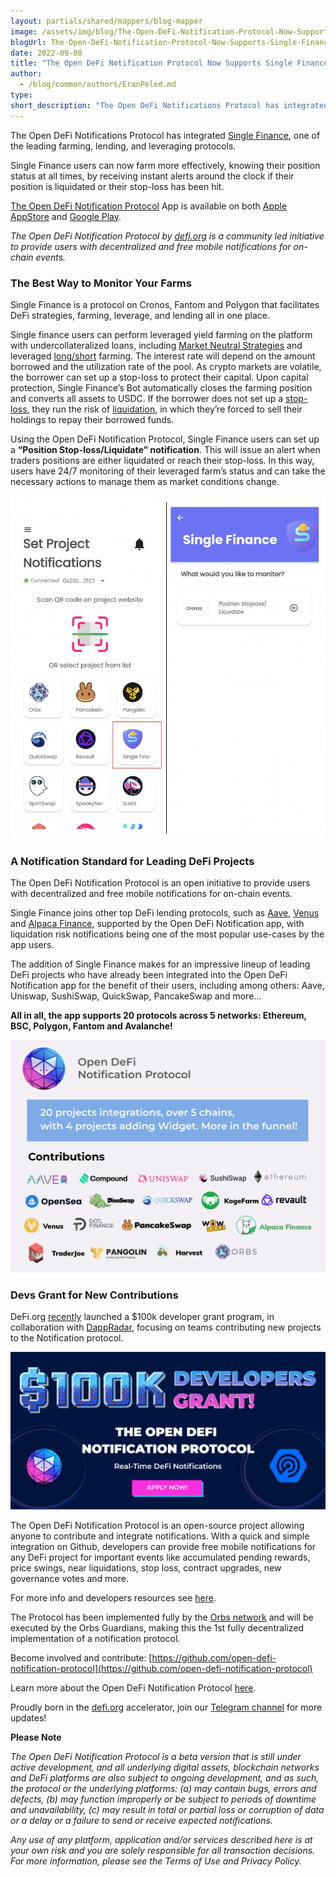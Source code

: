 ```yaml
---
layout: partials/shared/mappers/blog-mapper
image: /assets/img/blog/The-Open-DeFi-Notification-Protocol-Now-Supports-Single-Finance/bg1.jpg
blogUrl: The-Open-DeFi-Notification-Protocol-Now-Supports-Single-Finance
date: 2022-09-08
title: "The Open DeFi Notification Protocol Now Supports Single Finance"
author:
  - /blog/common/authors/EranPeled.md
type:
short_description: "The Open DeFi Notifications Protocol has integrated Single Finance, one of the leading farming, lending, and leveraging protocols on Ethereum."
---
```


The Open DeFi Notifications Protocol has integrated [Single Finance](https://singlefinance.io/), one of the leading farming, lending, and leveraging protocols.

Single Finance users can now farm more effectively, knowing their position status at all times, by receiving instant alerts around the clock if their position is liquidated or their stop-loss has been hit.  

[The Open DeFi Notification Protocol](https://defi.org/notifications/) App is available on both [Apple AppStore](https://apps.apple.com/il/app/defi-notifications/id1588243632) and [Google Play](https://play.google.com/store/apps/details?id=com.orbs.openDefiNotificationsApp).

_The Open DeFi Notification Protocol by [defi.org](https://defi.org/) is a community led initiative to provide users with decentralized and free mobile notifications for on-chain events._


### The Best Way to Monitor Your Farms

Single Finance is a protocol on Cronos, Fantom and Polygon that facilitates DeFi strategies, farming, leverage, and lending all in one place.

Single finance users can perform leveraged yield farming on the platform with undercollateralized loans, including [Market Neutral Strategies](https://app.singlefinance.io/single-click) and leveraged [long/short](https://app.singlefinance.io/longshort) farming. The interest rate will depend on the amount borrowed and the utilization rate of the pool. As crypto markets are volatile, the borrower can set up a stop-loss to protect their capital. Upon capital protection, Single Finance’s Bot automatically closes the farming position and converts all assets to USDC. If the borrower does not set up a [stop-loss](https://docs.singlefinance.io/home/overview/capital-protection-usd/stoploss-lend-and-stake), they run the risk of [liquidation](https://docs.singlefinance.io/home/yield-farming/liquidation), in which they’re forced to sell their holdings to repay their borrowed funds. 

Using the Open DeFi Notification Protocol, Single Finance users can set up a **“Position Stop-loss/Liquidate” notification**. This will issue an alert when traders positions are either liquidated or reach their stop-loss. In this way, users have 24/7 monitoring of their leveraged farm’s status and can take the necessary actions to manage them as market conditions change.


![App](/assets/img/blog/The-Open-DeFi-Notification-Protocol-Now-Supports-Single-Finance/image1.png)



### A Notification Standard for Leading DeFi Projects

The Open DeFi Notification Protocol is an open initiative to provide users with decentralized and free mobile notifications for on-chain events. 

Single Finance joins other top DeFi lending protocols, such as [Aave](https://medium.com/@defiorg/the-open-defi-notification-protocol-now-supports-aave-c544bdb89ce), [Venus](https://medium.com/@defiorg/the-open-defi-notification-protocol-now-supports-venus-protocol-c1d1e7ada0eb) and [Alpaca Finance](https://medium.com/@defiorg/the-open-defi-notification-protocol-now-supports-alpaca-finance-c99213c5f72d), supported by the Open DeFi Notification app, with liquidation risk notifications being one of the most popular use-cases by the app users.

The addition of Single Finance makes for an impressive lineup of leading DeFi projects who have already been integrated into the Open DeFi Notification app for the benefit of their users, including among others: Aave, Uniswap, SushiSwap, QuickSwap, PancakeSwap and more…

**All in all, the app supports 20 protocols across 5 networks: Ethereum, BSC, Polygon, Fantom and Avalanche!**

![Ecosystem](/assets/img/blog/The-Open-DeFi-Notification-Protocol-Now-Supports-Single-Finance/image2.png)


<div class='line-separator'> </div>


### Devs Grant for New Contributions  

DeFi.org [recently](https://medium.com/@defiorg/defi-org-dappradar-launch-100k-developers-grant-for-the-open-defi-notification-protocol-c584afacea62) launched a $100k developer grant program, in collaboration with [DappRadar](https://dappradar.com/), focusing on teams contributing new projects to the Notification protocol.

![Grant](/assets/img/blog/The-Open-DeFi-Notification-Protocol-Now-Supports-Single-Finance/image3.jpg)


The Open DeFi Notification Protocol is an open-source project allowing anyone to contribute and integrate notifications. With a quick and simple integration on Github, developers can provide free mobile notifications for any DeFi project for important events like accumulated pending rewards, price swings, near liquidations, stop loss, contract upgrades, new governance votes and more.

For more info and developers resources see [here](https://medium.com/@defiorg/defi-org-dappradar-launch-100k-developers-grant-for-the-open-defi-notification-protocol-c584afacea62).



<div class='line-separator'> </div>



The Protocol has been implemented fully by the [Orbs network](https://www.orbs.com/) and will be executed by the Orbs Guardians, making this the 1st fully decentralized implementation of a notification protocol.

Become involved and contribute:
[https://github.com/open-defi-notification-protocol](https://github.com/open-defi-notification-protocol)

Learn more about the Open DeFi Notification Protocol [here](https://medium.com/@defiorg/introducing-open-defi-notification-protocol-95a8712a94e0).

Proudly born in the [defi.org](http://defi.org/) accelerator, join our [Telegram channel](https://t.me/defiorg) for more updates!



<div class='line-separator'> </div>



**Please Note**

_The Open DeFi Notification Protocol is a beta version that is still under active development, and all underlying digital assets, blockchain networks and DeFi platforms are also subject to ongoing development, and as such, the protocol or the underlying platforms:
(a) may contain bugs, errors and defects,
(b) may function improperly or be subject to periods of downtime and unavailability,
(c) may result in total or partial loss or corruption of data or a delay or a failure to send or receive expected notifications._

_Any use of any platform, application and/or services described here is at your own risk and you are solely responsible for all transaction decisions. For more information, please see the Terms of Use and Privacy Policy._ 


